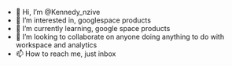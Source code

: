 - 👋 Hi, I’m @Kennedy_nzive
- 👀 I’m interested in, googlespace products
- 🌱 I’m currently learning, google space products
- 💞️ I’m looking to collaborate on anyone doing anything to do with workspace and analytics
- 📫 How to reach me, just inbox

<!---
nzive/nzive is a ✨ special ✨ repository because its `README.md` (this file) appears on your GitHub profile.
You can click the Preview link to take a look at your changes.
--->
